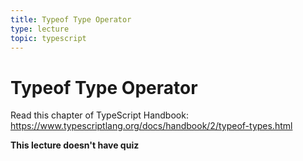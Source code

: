 ```yaml
---
title: Typeof Type Operator
type: lecture
topic: typescript
---
```


# Typeof Type Operator

Read this chapter of TypeScript Handbook: https://www.typescriptlang.org/docs/handbook/2/typeof-types.html

**This lecture doesn't have quiz**
